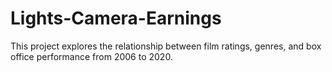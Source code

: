 # Lights-Camera-Earnings
This project explores the relationship between film ratings, genres, and box office performance from 2006 to 2020.
